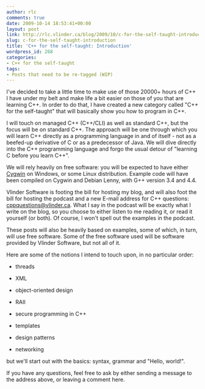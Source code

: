 ```yaml
---
author: rlc
comments: true
date: 2009-10-14 18:53:41+00:00
layout: post
link: http://rlc.vlinder.ca/blog/2009/10/c-for-the-self-taught-introduction/
slug: c-for-the-self-taught-introduction
title: 'C++ for the self-taught: Introduction'
wordpress_id: 268
categories:
- C++ for the self-taught
tags:
- Posts that need to be re-tagged (WIP)
---
```



I've decided to take a little time to make use of those 20000+ hours of C++ I have under my belt and make life a bit easier on those of you that are learning C++. In order to do that, I have created a new category called "C++ for the self-taught" that will basically show you how to program in C++.
<!-- more -->
I will touch on managed C++ (C++/CLI) as well as standard C++, but the focus will be on standard C++. The approach will be one through which you will learn C++ directly as a programming language in and of itself - not as a beefed-up derivative of C or as a predecessor of Java. We will dive directly into the C++ programming language and forgo the usual detour of "learning C before you learn C++".

We will rely heavily on free software: you will be expected to have either [Cygwin](http://cygwin.com/setup-x86.exe) on Windows, or some Linux distribution. Example code will have been compiled on Cygwin and Debian Lenny, with G++ version 3.4 and 4.4.

Vlinder Software is footing the bill for hosting my blog, and will also foot the bill for hosting the podcast and a new E-mail address for C++ questions: cppquestions@vlinder.ca. What I say in the podcast will be exactly what I write on the blog, so you choose to either listen to me reading it, or read it yourself (or both). Of course, I won't spell out the examples in the podcast.

These posts will also be heavily based on examples, some of which, in turn, will use free software. Some of the free software used will be software provided by Vlinder Software, but not all of it.

Here are some of the notions I intend to touch upon, in no particular order:


	
  * threads

	
  * XML

	
  * object-oriented design

	
  * RAII

	
  * secure programming in C++

	
  * templates

	
  * design patterns

	
  * networking

but we'll start out with the basics: syntax, grammar and "Hello, world!".

If you have any questions, feel free to ask by either sending a message to the address above, or leaving a comment here.
